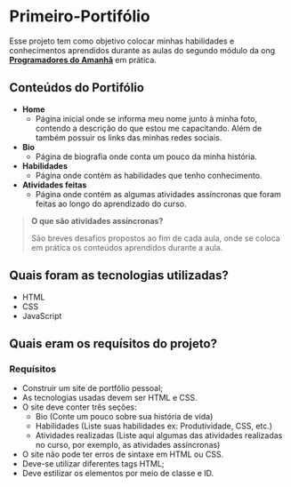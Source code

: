 # Primeiro-Portifólio

Esse projeto tem como objetivo colocar minhas habilidades e conhecimentos aprendidos durante as aulas do segundo módulo da ong [__Programadores do Amanhã__](https://programadoresdoamanha.org) em prática.

## Conteúdos do Portifólio

- __Home__
    * Página inicial onde se informa meu nome junto à minha foto, contendo a descrição do que estou me capacitando. Além de também possuir os links das minhas redes sociais.
- __Bio__
    * Página de biografia onde conta um pouco da minha história.
- __Habilidades__
    * Página onde contém as habilidades que tenho conhecimento.
- __Atividades feitas__
    * Página onde contém as algumas atividades assíncronas que foram feitas ao longo do aprendizado do curso.
> __O que são atividades assíncronas?__
> 
> São breves desafios propostos ao fim de cada aula, onde se coloca em prática os conteúdos aprendidos durante a aula.


## Quais foram as tecnologias utilizadas?

- HTML
- CSS
- JavaScript

## Quais eram os requísitos do projeto?

### Requísitos

* Construir um site de portfólio pessoal;
* As tecnologias usadas devem ser HTML e CSS.
* O site deve conter três seções:
   - Bio (Conte um pouco sobre sua história de vida)
   - Habilidades (Liste suas habilidades ex: Produtividade, CSS, etc.)
   - Atividades realizadas (Liste aqui algumas das atividades realizadas no curso, por exemplo, as atividades assíncronas)
* O site não pode ter erros de sintaxe em HTML ou CSS.
* Deve-se utilizar diferentes tags HTML;
* Deve estilizar os elementos por meio de classe e ID.

